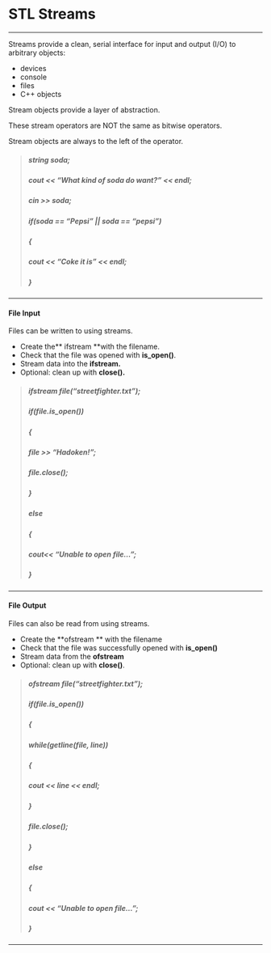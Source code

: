# STL Streams

---

Streams provide a clean, serial interface for input and output \(I/O\) to arbitrary objects:

* devices
* console
* files
* C++ objects

Stream objects provide a layer of abstraction.

These stream operators are NOT the same as bitwise operators.

Stream objects are always to the left of the operator.

> ##### string soda;
>
> ##### cout &lt;&lt; “What kind of soda do want?” &lt;&lt; endl;
>
> ##### cin &gt;&gt; soda;
>
> ##### if\(soda == “Pepsi” \|\| soda == “pepsi”\)
>
> ##### {
>
> ##### cout &lt;&lt; “Coke it is” &lt;&lt; endl;
>
> ##### }

---

#### File Input

Files can be written to using streams.

* Create the** ifstream **with the filename.
* Check that the file was opened with **is\_open\(\)**.
* Stream data into the **ifstream.**
* Optional: clean up with **close\(\).**

> ##### ifstream file\(“streetfighter.txt”\);
>
> ##### if\(file.is\_open\(\)\)
>
> ##### {
>
> ##### file &gt;&gt; “Hadoken!”;
>
> ##### file.close\(\);
>
> ##### }
>
> ##### else
>
> ##### {
>
> ##### cout&lt;&lt; “Unable to open file…”;
>
> ##### }

---

#### File Output

Files can also be read from using streams.

* Create the **ofstream ** with the filename
* Check that the file was successfully opened with **is\_open\(\)**
* Stream data from the **ofstream**
* Optional: clean up with **close\(\)**.

> ##### ofstream file\(“streetfighter.txt”\);
>
> ##### if\(file.is\_open\(\)\)
>
> ##### {
>
> #####  while\(getline\(file, line\)\)
>
> ##### {
>
> ##### cout &lt;&lt; line &lt;&lt; endl;
>
> #####  }
>
> ##### file.close\(\);
>
> ##### } 
>
> ##### else 
>
> ##### {
>
> ##### cout &lt;&lt; “Unable to open file…”;
>
> ##### }

---

